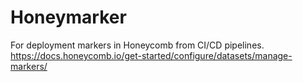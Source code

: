 # Honeymarker

For deployment markers in Honeycomb from CI/CD pipelines.
https://docs.honeycomb.io/get-started/configure/datasets/manage-markers/
